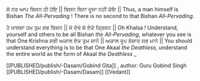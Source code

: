 ਸੋ ਨਰ ਆਪ ਬਿਸਨ ਹੀ ਹੋਇ || ਬਿਸਨ ਬਿਨਾ ਦੂਜਾ ਨਹੀਂ ਕੋਇ ||
Thus, a man himself is Bishan *The All-Pervading* ! There is no second to that Bishan *All-Pervading*.

ਹੇ ਖਾਲਸਾ ਹਮ ਤੁਮ ਸਭ ਬਿਸਨ || ਜੋ ਦੇਖੋ ਸੋ ਏਕੋ ਕ੍ਰਿਸਨ ||
Oh Khalsa ! Understand, yourself and others to be all Bishan *the All-Pervading*, whatever you see is that One Krishna 
ਸਭੀ ਅਕਾਲ ਏਕ ਤੁਮ ਜਾਨੋ || ਅਕਾਲ ਰੂਪ ਸੰਸਾਰ ਸਭ ਮਾਨੋ ||
You should understand everything is to be that One Akaal *the Deathless*, understand the entire world as the form of Akaal *the Deathless* _

[[PUBLISHED/publish/-Dasam/Gobind Gita]] , author: Guru Gobind Singh
[[PUBLISHED/publish/-Dasam/Dasam]]
[[Vedant]]
